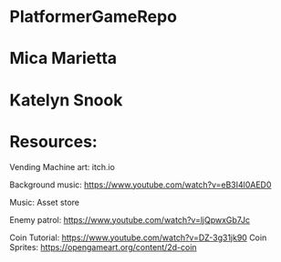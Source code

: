# PlatformerGameRepo

# Mica Marietta
# Katelyn Snook

# Resources:

Vending Machine art: itch.io

Background music: https://www.youtube.com/watch?v=eB3I4l0AED0

Music: Asset store

Enemy patrol: https://www.youtube.com/watch?v=ljQpwxGb7Jc

Coin Tutorial: https://www.youtube.com/watch?v=DZ-3g31jk90
Coin Sprites: https://opengameart.org/content/2d-coin
